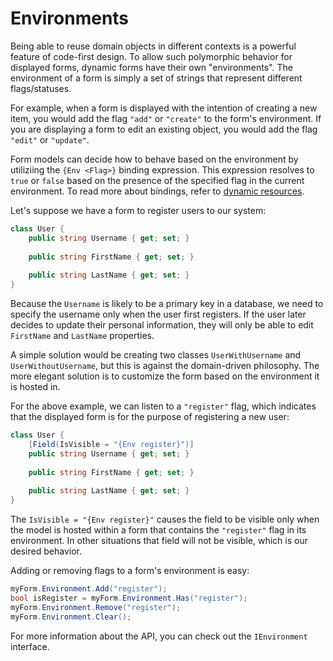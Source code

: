 # Environments

Being able to reuse domain objects in different contexts is a powerful feature of code-first design.
To allow such polymorphic behavior for displayed forms, dynamic forms have their own "environments".
The environment of a form is simply a set of strings that represent different flags/statuses.

For example, when a form is displayed with the intention of creating a new item, you would add the flag `"add"` or `"create"` to the form's environment.
If you are displaying a form to edit an existing object, you would add the flag `"edit"` or `"update"`.

Form models can decide how to behave based on the environment by utiliziing the `{Env <Flag>}` binding expression.
This expression resolves to `true` or `false` based on the presence of the specified flag in the current environment.
To read more about bindings, refer to [dynamic resources](dynamic-resources.md).

Let's suppose we have a form to register users to our system:

```csharp
class User {
    public string Username { get; set; }
    
    public string FirstName { get; set; }
    
    public string LastName { get; set; }
}
```

Because the `Username` is likely to be a primary key in a database, we need to specify the username only when the user first registers.
If the user later decides to update their personal information, they will only be able to edit `FirstName` and `LastName` properties.

A simple solution would be creating two classes `UserWithUsername` and `UserWithoutUsername`, but this is against the domain-driven philosophy.
The more elegant solution is to customize the form based on the environment it is hosted in.

For the above example, we can listen to a `"register"` flag, which indicates that the displayed form is for the purpose of registering a new user:

```csharp
class User {
    [Field(IsVisible = "{Env register}")]
    public string Username { get; set; }
    
    public string FirstName { get; set; }
    
    public string LastName { get; set; }
}
```

The `IsVisible = "{Env register}"` causes the field to be visible only when the model is hosted within a form that contains the `"register"` flag in its environment.
In other situations that field will not be visible, which is our desired behavior.

Adding or removing flags to a form's environment is easy:

```csharp
myForm.Environment.Add("register");
bool isRegister = myForm.Environment.Has("register");
myForm.Environment.Remove("register");
myForm.Environment.Clear();
```

For more information about the API, you can check out the `IEnvironment` interface.
